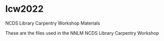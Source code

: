 # lcw2022
NCDS Library Carpentry Workshop Materials

These are the files used in the NNLM NCDS Library Carpentry Workshop 
